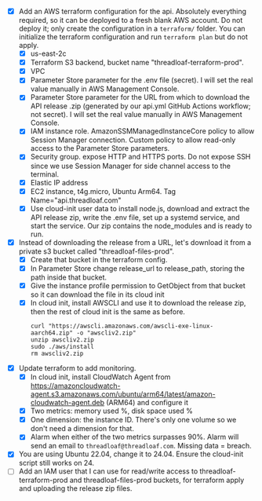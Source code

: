- [x] Add an AWS terraform configuration for the api. Absolutely everything required, so it can be deployed to a fresh blank AWS account. Do not deploy it; only create the configuration in a `terraform/` folder. You can initialize the terraform configuration and run `terraform plan` but do not apply.
    - [x] us-east-2c
    - [x] Terraform S3 backend, bucket name "threadloaf-terraform-prod".
    - [x] VPC
    - [x] Parameter Store parameter for the .env file (secret). I will set the real value manually in AWS Management Console.
    - [x] Parameter Store parameter for the URL from which to download the API release .zip (generated by our api.yml GitHub Actions workflow; not secret). I will set the real value manually in AWS Management Console.
    - [x] IAM instance role. AmazonSSMManagedInstanceCore policy to allow Session Manager connection. Custom policy to allow read-only access to the Parameter Store parameters.
    - [x] Security group. expose HTTP and HTTPS ports. Do not expose SSH since we use Session Manager for side channel access to the terminal.
    - [x] Elastic IP address
    - [x] EC2 instance, t4g.micro, Ubuntu Arm64. Tag Name="api.threadloaf.com"
    - [x] Use cloud-init user data to install node.js, download and extract the API release zip, write the .env file, set up a systemd service, and start the service. Our zip contains the node_modules and is ready to run.
- [x] Instead of downloading the release from a URL, let's download it from a private s3 bucket called "threadloaf-files-prod".
    - [x] Create that bucket in the terraform config.
    - [x] In Parameter Store change release_url to release_path, storing the path inside that bucket.
    - [x] Give the instance profile permission to GetObject from that bucket so it can download the file in its cloud init
    - [x] In cloud init, install AWSCLI and use it to download the release zip, then the rest of cloud init is the same as before.
        ```
        curl "https://awscli.amazonaws.com/awscli-exe-linux-aarch64.zip" -o "awscliv2.zip"
        unzip awscliv2.zip  
        sudo ./aws/install
        rm awscliv2.zip
        ```
- [x] Update terraform to add monitoring.
    - [x] In cloud init, install CloudWatch Agent from https://amazoncloudwatch-agent.s3.amazonaws.com/ubuntu/arm64/latest/amazon-cloudwatch-agent.deb (ARM64) and configure it
    - [x] Two metrics: memory used %, disk space used %
    - [x] One dimension: the instance ID. There's only one volume so we don't need a dimension for that.
    - [x] Alarm when either of the two metrics surpasses 90%. Alarm will send an email to `threadloaf@threadloaf.com`. Missing data = breach.
- [x] You are using Ubuntu 22.04, change it to 24.04. Ensure the cloud-init script still works on 24.
- [ ] Add an IAM user that I can use for read/write access to threadloaf-terraform-prod and threadloaf-files-prod buckets, for terraform apply and uploading the release zip files.
